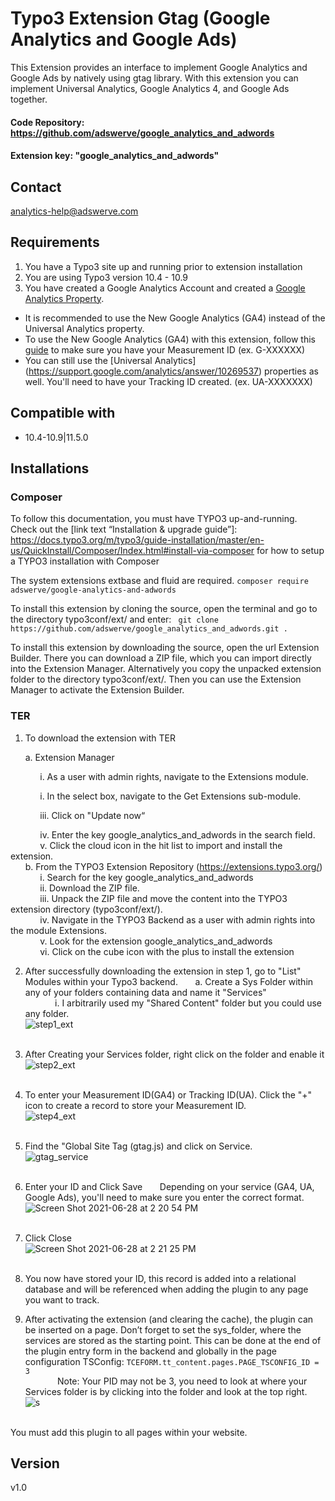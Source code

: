 # Typo3 Extension Gtag (Google Analytics and Google Ads)
This Extension provides an interface to implement Google Analytics and Google Ads by natively using gtag library. With this extension you can implement Universal Analytics, Google Analytics 4, and Google Ads together.

#### Code Repository: https://github.com/adswerve/google_analytics_and_adwords

#### Extension key: "google_analytics_and_adwords"
## Contact

analytics-help@adswerve.com
## Requirements
1. You have a Typo3 site up and running prior to extension installation
2. You are using Typo3 version 10.4 - 10.9
3. You have created a Google Analytics Account and created a [Google Analytics Property](https://support.google.com/analytics/answer/10089681?hl=en).
* It is recommended to use the New Google Analytics (GA4) instead of the Universal Analytics property.
* To use the New Google Analytics (GA4) with this extension, follow this [guide](https://support.google.com/analytics/answer/9304153) to make sure you have your Measurement ID (ex. G-XXXXXX)
* You can still use the [Universal Analytics] (https://support.google.com/analytics/answer/10269537) properties as well. You'll need to have your Tracking ID created. (ex. UA-XXXXXXX)
## Compatible with

- 10.4-10.9|11.5.0

## Installations
### Composer
To follow this documentation, you must have TYPO3 up-and-running.
Check out the [link text “Installation & upgrade guide”]: https://docs.typo3.org/m/typo3/guide-installation/master/en-us/QuickInstall/Composer/Index.html#install-via-composer for how to setup a TYPO3 installation with Composer

The system extensions extbase and fluid are required.
```composer require adswerve/google-analytics-and-adwords```

To install this extension by cloning the source, open the terminal and go to the directory typo3conf/ext/ and enter:
``` git clone https://github.com/adswerve/google_analytics_and_adwords.git .```

To install this extension by downloading the source, open the url Extension Builder. There you can download a ZIP file, which you can import directly into the Extension Manager. Alternatively you copy the unpacked extension folder to the directory typo3conf/ext/.
Then you can use the Extension Manager to activate the Extension Builder.


### TER
1. To download the extension with TER

&nbsp;&nbsp;&nbsp;&nbsp;&nbsp;&nbsp;a. Extension Manager

&nbsp;&nbsp;&nbsp;&nbsp;&nbsp;&nbsp;&nbsp;&nbsp;&nbsp;&nbsp;&nbsp;&nbsp;i. As a user with admin rights, navigate to the Extensions module.

&nbsp;&nbsp;&nbsp;&nbsp;&nbsp;&nbsp;&nbsp;&nbsp;&nbsp;&nbsp;&nbsp;&nbsp;i. In the select box, navigate to the Get Extensions sub-module.

&nbsp;&nbsp;&nbsp;&nbsp;&nbsp;&nbsp;&nbsp;&nbsp;&nbsp;&nbsp;&nbsp;&nbsp;iii. Click on "Update now“

&nbsp;&nbsp;&nbsp;&nbsp;&nbsp;&nbsp;&nbsp;&nbsp;&nbsp;&nbsp;&nbsp;&nbsp;iv. Enter the key google_analytics_and_adwords in the search field.<br>
&nbsp;&nbsp;&nbsp;&nbsp;&nbsp;&nbsp;&nbsp;&nbsp;&nbsp;&nbsp;&nbsp;&nbsp;v. Click the cloud icon in the hit list to import and install the extension.<br>
&nbsp;&nbsp;&nbsp;&nbsp;&nbsp;&nbsp;b. From the TYPO3 Extension Repository (https://extensions.typo3.org/)<br>
&nbsp;&nbsp;&nbsp;&nbsp;&nbsp;&nbsp;&nbsp;&nbsp;&nbsp;&nbsp;&nbsp;&nbsp;i. Search for the key google_analytics_and_adwords<br>
&nbsp;&nbsp;&nbsp;&nbsp;&nbsp;&nbsp;&nbsp;&nbsp;&nbsp;&nbsp;&nbsp;&nbsp;ii. Download the ZIP file.<br>
&nbsp;&nbsp;&nbsp;&nbsp;&nbsp;&nbsp;&nbsp;&nbsp;&nbsp;&nbsp;&nbsp;&nbsp;iii. Unpack the ZIP file and move the content into the TYPO3 extension directory (typo3conf/ext/).<br>
&nbsp;&nbsp;&nbsp;&nbsp;&nbsp;&nbsp;&nbsp;&nbsp;&nbsp;&nbsp;&nbsp;&nbsp;iv. Navigate in the TYPO3 Backend as a user with admin rights into the module Extensions.<br>
&nbsp;&nbsp;&nbsp;&nbsp;&nbsp;&nbsp;&nbsp;&nbsp;&nbsp;&nbsp;&nbsp;&nbsp;v. Look for the extension google_analytics_and_adwords<br>
&nbsp;&nbsp;&nbsp;&nbsp;&nbsp;&nbsp;&nbsp;&nbsp;&nbsp;&nbsp;&nbsp;&nbsp;vi. Click on the cube icon with the plus to install the extension<br>

2. After successfully downloading the extension in step 1, go to "List" Modules within your Typo3 backend.
&nbsp;&nbsp;&nbsp;&nbsp;&nbsp;&nbsp;a. Create a Sys Folder within any of your folders containing data and name it "Services"<br>
&nbsp;&nbsp;&nbsp;&nbsp;&nbsp;&nbsp;&nbsp;&nbsp;&nbsp;&nbsp;&nbsp;&nbsp;i. I arbitrarily used my "Shared Content" folder but you could use any folder.<br>
![step1_ext](https://user-images.githubusercontent.com/60241457/123701755-2023da00-d817-11eb-9e4e-81966023d84b.png) <br><br>
3. After Creating your Services folder, right click on the folder and enable it<br>
![step2_ext](https://user-images.githubusercontent.com/60241457/123702569-2797b300-d818-11eb-88e8-7c8d441996d2.png) <br><br>

4. To enter your Measurement ID(GA4) or Tracking ID(UA). Click the "+" icon to create a record to store your Measurement ID.<br>
![step4_ext](https://user-images.githubusercontent.com/60241457/123705532-f0c39c00-d81b-11eb-8249-b4416f08435e.png)<br><br>

5. Find the "Global Site Tag (gtag.js) and click on Service.<br>
![gtag_service](https://user-images.githubusercontent.com/60241457/123926107-6b85d780-d940-11eb-90cb-b9428634dbf3.png)
<br><br>

6. Enter your ID and Click Save
&nbsp;&nbsp;&nbsp;&nbsp;&nbsp;&nbsp;Depending on your service (GA4, UA, Google Ads), you'll need to make sure you enter the correct format.<br>
![Screen Shot 2021-06-28 at 2 20 54 PM](https://user-images.githubusercontent.com/60241457/123705645-1781d280-d81c-11eb-9f3e-7b2370d98d32.png)<br><br>

7. Click Close<br>
![Screen Shot 2021-06-28 at 2 21 25 PM](https://user-images.githubusercontent.com/60241457/123705761-32ecdd80-d81c-11eb-9690-2bd7706ed6d5.png)<br><br>

8. You now have stored your ID, this record is added into a relational database and will be referenced when adding the plugin to any page you want to track.

9. After activating the extension (and clearing the cache), the plugin can be inserted on a page. Don’t forget to set the sys_folder, where the services are stored as the starting point. This can be done at the end of the plugin entry form in the backend and globally in the page configuration TSConfig:
``` TCEFORM.tt_content.pages.PAGE_TSCONFIG_ID = 3 ```<br>
&nbsp;&nbsp;&nbsp;&nbsp;&nbsp;&nbsp;&nbsp;&nbsp;&nbsp;&nbsp;&nbsp;&nbsp; Note: Your PID may not be 3, you need to look at where your Services folder is by clicking into the folder and look at the top right.<br>
![s](https://user-images.githubusercontent.com/60241457/123713162-aa286e80-d828-11eb-8bd9-63d71e2ee004.png)<br><br>

You must add this plugin to all pages within your website.

## Version
v1.0
